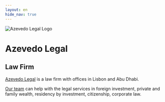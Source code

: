 ```yaml
---
layout: en
hide_nav: true
---
```


<div class="w-100 pv5 pl4 flex flex-row items-end">
  <div class="w-10">
    <img src="../assets/logo.svg" alt="Azevedo Legal Logo" />
  </div>

  <div class="w-60 pl4">
    <h1 class="f1 fw3 ttu tracked mb0 soin-sans-pro">Azevedo Legal</h1>
    <h2 class="f6 fw7 gray ttu mt0 mb0">Law Firm</h2>
  </div>
</div>

<div class="w-80 pa4 pb0 bt b--near-white flex flex-row">
  <p class="w-40 f2 lh-copy pr4">
    <a href="/en/about/" class="dim red-al">Azevedo Legal</a> is a law firm with
    offices in Lisbon and Abu Dhabi.
  </p>
  <p class="w-60 f2 lh-copy">
    <a href="/en/team/" class="dim red-al">Our team</a> can help with the legal
    services in foreign investment, private and family wealth, residency by
    investment, citizenship, corporate law.
  </p>
</div>
